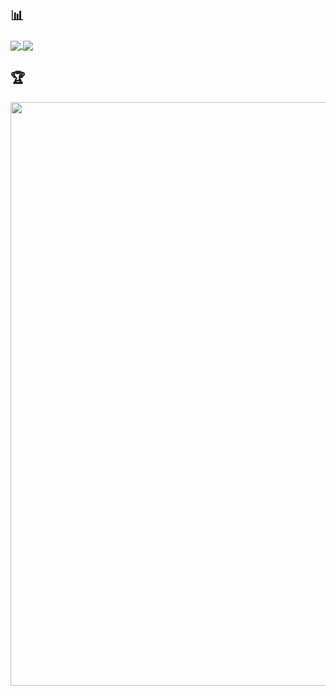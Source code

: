 ## 📊

<a href="https://github.com/gijosso">
  <img align="center" src="https://github-readme-stats.vercel.app/api?username=gijosso&count_private=true&hide_title=true&show_icons=true&theme=ambient_gradient" />
</a>
<a href="https://github.com/gijosso">
  <img align="center" src="https://github-readme-stats.vercel.app/api/top-langs/?username=gijosso&layout=compact&theme=ambient_gradient&card_width=467" />
</a>

## 🏆

<a href="https://github.com/gijosso">
  <img width="934" align="center" src="https://github-profile-trophy.vercel.app/?username=gijosso&theme=tokyonight" />
</a>
